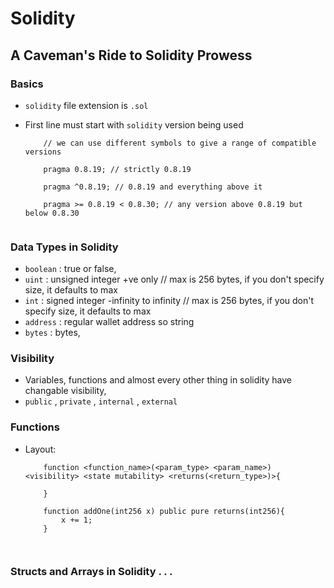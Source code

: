 # Solidity

## A Caveman's Ride to Solidity Prowess

### Basics

- `solidity` file extension is `.sol`
- First line must start with `solidity` version being used

    ```solidity
        // we can use different symbols to give a range of compatible versions

        pragma 0.8.19; // strictly 0.8.19

        pragma ^0.8.19; // 0.8.19 and everything above it

        pragma >= 0.8.19 < 0.8.30; // any version above 0.8.19 but below 0.8.30


    ```

### Data Types in Solidity

- `boolean` : true or false, 
- `uint` : unsigned integer +ve only // max is 256 bytes, if you don't specify size, it defaults to max
- `int` : signed integer -infinity to infinity // max is 256 bytes, if you don't specify size, it defaults to max
- `address` : regular wallet address so string
- `bytes` : bytes, 

### Visibility

- Variables, functions and almost every other thing in solidity have changable visibility, 
- `public` , `private` , `internal` , `external`

### Functions

- Layout: 

    ```solidity
        function <function_name>(<param_type> <param_name>) <visibility> <state mutability> <returns(<return_type>)>{

        }

        function addOne(int256 x) public pure returns(int256){
            x += 1;
        }

        
    ```

### Structs and Arrays in Solidity . . .